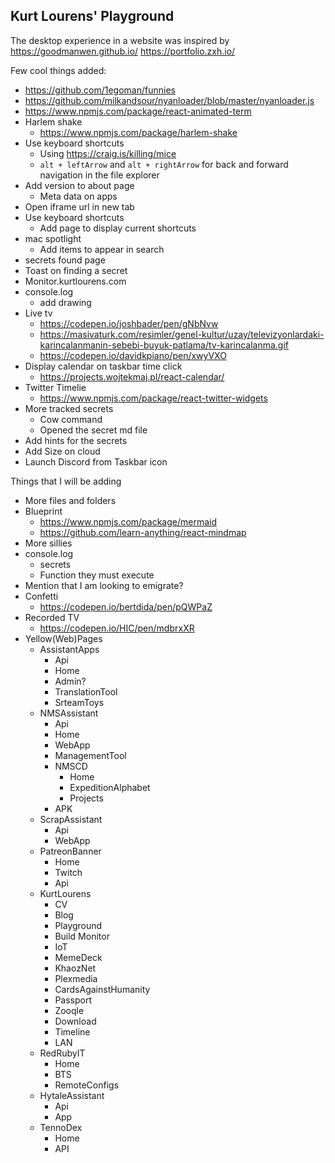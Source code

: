 ## Kurt Lourens' Playground

The desktop experience in a website was inspired by 
https://goodmanwen.github.io/
https://portfolio.zxh.io/

Few cool things added:
- https://github.com/1egoman/funnies
- https://github.com/milkandsour/nyanloader/blob/master/nyanloader.js
- https://www.npmjs.com/package/react-animated-term
- Harlem shake
  - https://www.npmjs.com/package/harlem-shake
- Use keyboard shortcuts
  - Using https://craig.is/killing/mice
  -  `alt + leftArrow` and `alt + rightArrow` for back and forward navigation in the file explorer
- Add version to about page
  - Meta data on apps
- Open iframe url in new tab
- Use keyboard shortcuts
  - Add page to display current shortcuts
- mac spotlight
  - Add items to appear in search
- secrets found page
- Toast on finding a secret
- Monitor.kurtlourens.com
- console.log 
  - add drawing
- Live tv
  - https://codepen.io/joshbader/pen/gNbNvw
  - https://masivaturk.com/resimler/genel-kultur/uzay/televizyonlardaki-karincalanmanin-sebebi-buyuk-patlama/tv-karincalanma.gif
  - https://codepen.io/davidkpiano/pen/xwyVXO
- Display calendar on taskbar time click
  - https://projects.wojtekmaj.pl/react-calendar/
- Twitter Timelie
  - https://www.npmjs.com/package/react-twitter-widgets
- More tracked secrets
  - Cow command
  - Opened the secret md file
- Add hints for the secrets
- Add Size on cloud
- Launch Discord from Taskbar icon


Things that I will be adding 
- More files and folders
- Blueprint
  - https://www.npmjs.com/package/mermaid
  - https://github.com/learn-anything/react-mindmap
- More sillies
- console.log 
  - secrets
  - Function they must execute
- Mention that I am looking to emigrate?
- Confetti
  - https://codepen.io/bertdida/pen/pQWPaZ
- Recorded TV
  - https://codepen.io/HIC/pen/mdbrxXR
- Yellow(Web)Pages
  - AssistantApps
    - Api
    - Home
    - Admin?
    - TranslationTool
    - SrteamToys
  - NMSAssistant
    - Api
    - Home
    - WebApp
    - ManagementTool
    - NMSCD
      - Home
      - ExpeditionAlphabet
      - Projects
    - APK
  - ScrapAssistant
    - Api
    - WebApp
  - PatreonBanner
    - Home
    - Twitch
    - Api
  - KurtLourens
    - CV
    - Blog
    - Playground
    - Build Monitor
    - IoT
    - MemeDeck
    - KhaozNet
    - Plexmedia
    - CardsAgainstHumanity
    - Passport
    - Zooqle
    - Download
    - Timeline
    - LAN
  - RedRubyIT
    - Home
    - BTS
    - RemoteConfigs
  - HytaleAssistant
    - Api
    - App
  - TennoDex
    - Home
    - API

